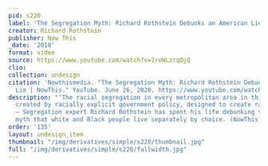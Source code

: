 ```yaml
---
pid: s220
label: 'The Segregation Myth: Richard Rothstein Debunks an American Lie | NowThis'
creator: Richard Rothstein
publisher: Now This
_date: '2018'
format: video
source: https://www.youtube.com/watch?v=2roWLzrqOjQ
clio:
collection: undesign
citation: 'Nowthismedia. "The Segregation Myth: Richard Rothstein Debunks an American
  Lie | NowThis." YouTube. June 26, 2020. https://www.youtube.com/watch?v=2roWLzrqOjQ.'
description: "‘The racial segregation in every metropolitan area in this country was
  created by racially explicit government policy, designed to create racial boundaries.’
  — Segregation expert Richard Rothstein has spent his life debunking the American
  myth that white and Black people live separately by choice. (NowThis)"
order: '135'
layout: undesign_item
thumbnail: "/img/derivatives/simple/s220/thumbnail.jpg"
full: "/img/derivatives/simple/s220/fullwidth.jpg"
---
```

